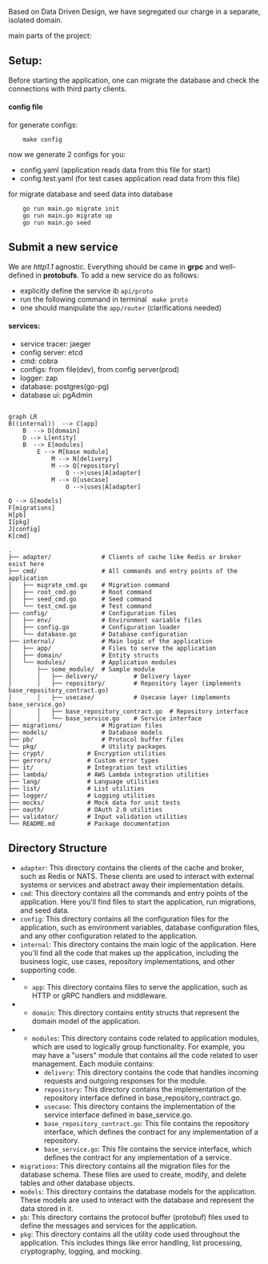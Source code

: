 Based on Data Driven Design, we have segregated our charge in a separate, isolated domain. 

main parts of the project:



## Setup:
Before starting the application, one can migrate the database and check the connections with third party clients.

#### config file
for generate configs:
```
    make config
```
now we generate 2 configs for you:
- config.yaml (application reads data from this file for start)
- config.test.yaml (for test cases application read data from this file)

for migrate database and seed data into database
```
    go run main.go migrate init
    go run main.go migrate up
    go run main.go seed
```
    

## Submit a new service

We are *http1.1* agnostic. Everything should be came in **grpc** and well-defined in **protobufs**. To add a new service do as follows:

- explicitly define the service ib ```api/proto```
- run the following command in terminal
``` make proto```
- one should manipulate the ```app/router``` (clarifications needed)

#### services:
 - service tracer: jaeger
 - config server: etcd
 - cmd: cobra
 - configs: from file(dev), from config server(prod)
 - logger: zap
 - database: postgres(go-pg)
 - database ui: pgAdmin


```mermaid

graph LR
B((internal))  --> C[app]
    B  --> D[domain]
    D --> L[entity]
    B  --> E[modules]
        E --> M[base module]
            M --> N[delivery]
            M --> Q[repository]
                Q -->|uses|A[adapter]
            M --> O[usecase]
                O -->|uses|A[adapter]
                
Q --> G[models]
F[migrations] 
H[pb] 
I[pkg] 
J[config] 
K[cmd] 

```

    .
    ├── adapter/              # Clients of cache like Redis or broker exist here
    ├── cmd/                  # All commands and entry points of the application
    │   ├── migrate_cmd.go    # Migration command
    │   ├── root_cmd.go       # Root command
    │   ├── seed_cmd.go       # Seed command
    │   └── test_cmd.go       # Test command
    ├── config/               # Configuration files
    │   ├── env/              # Environment variable files
    │   ├── config.go         # Configuration loader
    │   └── database.go       # Database configuration
    ├── internal/             # Main logic of the application
    │   ├── app/              # Files to serve the application
    │   ├── domain/           # Entity structs
    │   └── modules/          # Application modules
    │       ├── some_module/  # Sample module
    │       │   ├── delivery/          # Delivery layer
    │       │   ├── repository/        # Repository layer (implements base_repository_contract.go)
    │       │   ├── usecase/           # Usecase layer (implements base_service.go)
    │       │   ├── base_repository_contract.go  # Repository interface
    │       │   └── base_service.go    # Service interface
    ├── migrations/           # Migration files
    ├── models/               # Database models
    ├── pb/                   # Protocol buffer files
    └── pkg/                  # Utility packages
    ├── crypt/            # Encryption utilities
    ├── gerrors/          # Custom error types
    ├── it/               # Integration test utilities
    ├── lambda/           # AWS Lambda integration utilities
    ├── lang/             # Language utilities
    ├── list/             # List utilities
    ├── logger/           # Logging utilities
    ├── mocks/            # Mock data for unit tests
    ├── oauth/            # OAuth 2.0 utilities
    ├── validator/        # Input validation utilities
    └── README.md         # Package documentation



## Directory Structure

- `adapter`: This directory contains the clients of the cache and broker, such as Redis or NATS. These clients are used to interact with external systems or services and abstract away their implementation details.
- `cmd`: This directory contains all the commands and entry points of the application. Here you'll find files to start the application, run migrations, and seed data.
- `config`: This directory contains all the configuration files for the application, such as environment variables, database configuration files, and any other configuration related to the application.
- `internal`: This directory contains the main logic of the application. Here you'll find all the code that makes up the application, including the business logic, use cases, repository implementations, and other supporting code.
- - `app`: This directory contains files to serve the application, such as HTTP or gRPC handlers and middleware.
- - `domain`: This directory contains entity structs that represent the domain model of the application.
- - `modules`: This directory contains code related to application modules, which are used to logically group functionality. For example, you may have a "users" module that contains all the code related to user management. Each module contains:
    - `delivery`: This directory contains the code that handles incoming requests and outgoing responses for the module.
    - `repository`: This directory contains the implementation of the repository interface defined in base_repository_contract.go.
    - `usecase`: This directory contains the implementation of the service interface defined in base_service.go.
    - `base_repository_contract.go`: This file contains the repository interface, which defines the contract for any implementation of a repository.
    - `base_service.go`: This file contains the service interface, which defines the contract for any implementation of a service.
- `migrations`: This directory contains all the migration files for the database schema. These files are used to create, modify, and delete tables and other database objects.
- `models`: This directory contains the database models for the application. These models are used to interact with the database and represent the data stored in it.
- `pb`: This directory contains the protocol buffer (protobuf) files used to define the messages and services for the application.
- `pkg`: This directory contains all the utility code used throughout the application. This includes things like error handling, list processing, cryptography, logging, and mocking.
